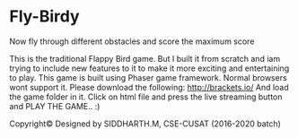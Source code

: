 # Fly-Birdy
Now fly through different obstacles and score the maximum score

This is the traditional Flappy Bird game. But I built it from scratch and iam trying to include new features to it to make it more exciting and entertaining to play.
This game is built using Phaser game framework. Normal browsers wont support it.
Please download the following: http://brackets.io/
And load the game folder in it. Click on html file and press the live streaming button and PLAY THE GAME.. :)

  Copyright© Designed by SIDDHARTH.M, CSE-CUSAT (2016-2020 batch)
